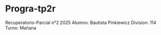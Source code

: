 # Progra-tp2r
Recuperatorio-Parcial n°2 2025 Alumno: Bautista Pinkiewicz Division: 114 Turno: Mañana
